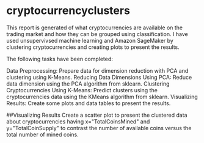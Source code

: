 # cryptocurrencyclusters
This report is generated of what cryptocurrencies are available on the trading market and how they can be grouped using classification. I have used unsupervivsed machine learning and Amazon SageMaker by clustering cryptocurrencies and creating plots to present the results.

The following tasks have been completed:

Data Preprocessing: Prepare data for dimension reduction with PCA and clustering using K-Means.
Reducing Data Dimensions Using PCA: Reduce data dimension using the PCA algorithm from sklearn.
Clustering Cryptocurrencies Using K-Means: Predict clusters using the cryptocurrencies data using the KMeans algorithm from sklearn.
Visualizing Results: Create some plots and data tables to present the results.


##Visualizing Results
Create a scatter plot  to present the clustered data about cryptocurrencies having x="TotalCoinsMined" and y="TotalCoinSupply" to contrast the number of available coins versus the total number of mined coins. 